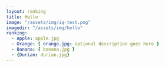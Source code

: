 ```yaml
---
layout: ranking
title: Hello
image: "/assets/img/iq-test.png"
imagedir: "/assets/img/hello"
ranking:
  - Apple: apple.jpg
  - Orange: { orange.jpg: optional description goes here }
  - Banana: { banana.jpg }
  - {Durian: durian.jpg}
---
```

